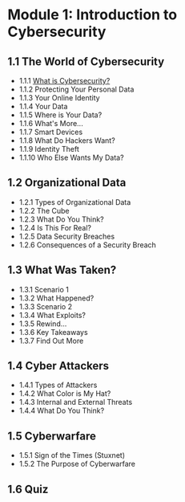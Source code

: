 # Module 1: Introduction to Cybersecurity
## 1.1 The World of Cybersecurity
- 1.1.1 [What is Cybersecurity?](https://github.com/KailaniBailey/CISCO-Cyber-Security/blob/main/Module%201:%20Introduction%20to%20Cybersecurity/1.1.1%20What%20is%20Cybersecurity%3F/README.md)
- 1.1.2 Protecting Your Personal Data
- 1.1.3 Your Online Identity
- 1.1.4 Your Data
- 1.1.5 Where is Your Data?
- 1.1.6 What's More...
- 1.1.7 Smart Devices
- 1.1.8 What Do Hackers Want?
- 1.1.9 Identity Theft
- 1.1.10 Who Else Wants My Data?
## 1.2 Organizational Data
- 1.2.1 Types of Organizational Data
- 1.2.2 The Cube
- 1.2.3 What Do You Think?
- 1.2.4 Is This For Real?
- 1.2.5 Data Security Breaches
- 1.2.6 Consequences of a Security Breach
## 1.3 What Was Taken?
- 1.3.1 Scenario 1
- 1.3.2 What Happened?
- 1.3.3 Scenario 2
- 1.3.4 What Exploits?
- 1.3.5 Rewind...
- 1.3.6 Key Takeaways
- 1.3.7 Find Out More
## 1.4 Cyber Attackers
- 1.4.1 Types of Attackers
- 1.4.2 What Color is My Hat?
- 1.4.3 Internal and External Threats
- 1.4.4 What Do You Think?
## 1.5 Cyberwarfare
- 1.5.1 Sign of the Times (Stuxnet)
- 1.5.2 The Purpose of Cyberwarfare
## 1.6 Quiz
